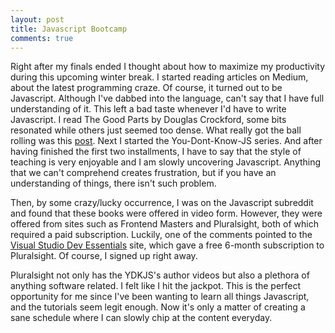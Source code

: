 ```yaml
---
layout: post
title: Javascript Bootcamp 
comments: true
---
```


Right after my finals ended I thought about how to maximize my productivity during this upcoming winter break. I started reading articles on Medium, about the latest programming craze. Of course, it turned out to be Javascript. Although I've dabbed into the language, can't say that I have full understanding of it. This left a bad taste whenever I'd have to write Javascript. I read The Good Parts by Douglas Crockford, some bits resonated while others just seemed too dense. What really got the ball rolling was this [post](https://medium.com/@_cmdv_/i-want-to-learn-javascript-in-2015-e96cd85ad225#.hcraa63br). Next I started the You-Dont-Know-JS series. And after having finished the first two installments, I have to say that the style of teaching is very enjoyable and I am slowly uncovering Javascript. Anything that we can't comprehend creates frustration, but if you have an understanding of things, there isn't such problem.

Then, by some crazy/lucky occurrence, I was on the Javascript subreddit and found that these books were offered in video form. However, they were offered from sites such as Frontend Masters and Pluralsight, both of which required a paid subscription. Luckily, one of the comments pointed to the [Visual Studio Dev Essentials](https://www.visualstudio.com/en-us/products/visual-studio-dev-essentials-vs.aspx) site, which gave a free 6-month subscription to Pluralsight. Of course, I signed up right away.

Pluralsight not only has the YDKJS's author videos but also a plethora of anything software related. I felt like I hit the jackpot. This is the perfect opportunity for me since I've been wanting to learn all things Javascript, and the tutorials seem legit enough. Now it's only a matter of creating a sane schedule where I can slowly chip at the content everyday.
